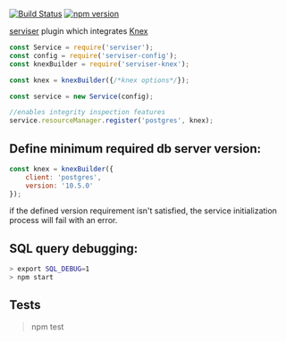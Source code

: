 [![Build Status](https://travis-ci.org/lucid-services/serviser-knex.svg?branch=master)](https://travis-ci.org/lucid-services/serviser-knex) [![npm version](https://badge.fury.io/js/serviser-knex.svg)](https://www.npmjs.com/package/serviser-knex)  

[serviser](https://github.com/lucid-services/serviser) plugin which integrates [Knex](https://github.com/tgriesser/knex)

```javascript
const Service = require('serviser');
const config = require('serviser-config');
const knexBuilder = require('serviser-knex');

const knex = knexBuilder({/*knex options*/});

const service = new Service(config);

//enables integrity inspection features
service.resourceManager.register('postgres', knex);
```

Define minimum required db server version:
----------------------------------------
```javascript
const knex = knexBuilder({
    client: 'postgres',
    version: '10.5.0'
});
```

if the defined version requirement isn't satisfied, the service initialization
process will fail with an error.

SQL query debugging:
---------------------
```bash
> export SQL_DEBUG=1
> npm start
```

Tests
-----

> npm test
